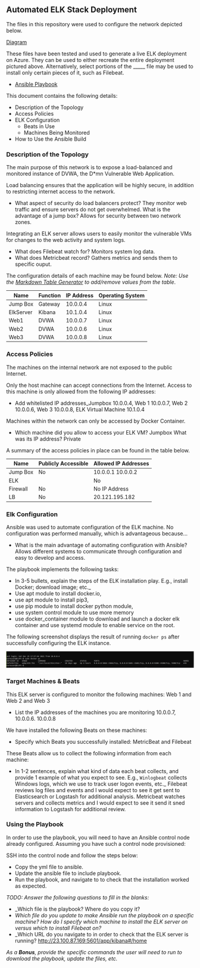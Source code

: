 ## Automated ELK Stack Deployment

The files in this repository were used to configure the network depicted below.

[Diagram](https://raw.githubusercontent.com/LundJim/Project1/main/Diagrams/Print%20of%20Configuration%2012-19-21.drawio%20-%20diagrams.net.PNG)

These files have been tested and used to generate a live ELK deployment on Azure. They can be used to either recreate the entire deployment pictured above. Alternatively, select portions of the _____ file may be used to install only certain pieces of it, such as Filebeat.

  - [Ansible Playbook](https://github.com/LundJim/Project1/tree/main/Ansible)

This document contains the following details:
- Description of the Topology
- Access Policies
- ELK Configuration
  - Beats in Use
  - Machines Being Monitored
- How to Use the Ansible Build


### Description of the Topology

The main purpose of this network is to expose a load-balanced and monitored instance of DVWA, the D*mn Vulnerable Web Application.

Load balancing ensures that the application will be highly secure, in addition to restricting internet access to the network.
- What aspect of security do load balancers protect? They monitor web traffic and ensure servers do not get overwhelmed. What is the advantage of a jump box? Allows for security between two network zones.

Integrating an ELK server allows users to easily monitor the vulnerable VMs for changes to the web activity and system logs.
- What does Filebeat watch for? Monitors system log data.
- What does Metricbeat record?  Gathers metrics and sends them to specific ouput.

The configuration details of each machine may be found below.
_Note: Use the [Markdown Table Generator](http://www.tablesgenerator.com/markdown_tables) to add/remove values from the table_.

| Name     | Function | IP Address | Operating System |
|----------|----------|------------|------------------|
| Jump Box | Gateway  | 10.0.0.4   | Linux            |
| ElkServer| Kibana   | 10.1.0.4   | Linux            |
| Web1     | DVWA     | 10.0.0.7   | Linux            |
| Web2     | DVWA     | 10.0.0.6   | Linux            |
| Web3     | DVWA     | 10.0.0.8   | Linux            |
 
### Access Policies

The machines on the internal network are not exposed to the public Internet. 

Only the host machine can accept connections from the Internet. Access to this machine is only allowed from the following IP addresses:
- Add whitelisted IP addresses_Jumpbox 10.0.0.4, Web 1 10.0.0.7, Web 2 10.0.0.6, Web 3 10.0.0.8, ELK Virtual Machine 10.1.0.4 

Machines within the network can only be accessed by Docker Container.
- Which machine did you allow to access your ELK VM? Jumpbox What was its IP address? Private 

A summary of the access policies in place can be found in the table below.

| Name     | Publicly Accessible | Allowed IP Addresses |
|----------|---------------------|----------------------|
| Jump Box | No                  | 10.0.0.1 10.0.0.2    |
| ELK|     | No                  | 10.1.0.4 10.0.0.191  |
| Firewall | No                  | No IP Address        |
| LB       | No                  | 20.121.195.182       |              | 
### Elk Configuration

Ansible was used to automate configuration of the ELK machine. No configuration was performed manually, which is advantageous because...
- What is the main advantage of automating configuration with Ansible? Allows different systems to communicate through configuration and easy to develop and access.

The playbook implements the following tasks:
-  In 3-5 bullets, explain the steps of the ELK installation play. E.g., install Docker; download image; etc._
-  Use apt module to install docker.io, 
-  use apt module to install pip3,
-  use pip module to install docker python module,
-  use system control module to use more memory
-  use docker_container module to download and launch a docker elk container and use systemd module to enable service on the root.

The following screenshot displays the result of running `docker ps` after successfully configuring the ELK instance.

![dockerpsoutput](https://raw.githubusercontent.com/LundJim/Project1/main/Dockerpsoutput.PNG)


### Target Machines & Beats
This ELK server is configured to monitor the following machines: Web 1 and Web 2 and Web 3
- List the IP addresses of the machines you are monitoring 10.0.0.7, 10.0.0.6. 10.0.0.8

We have installed the following Beats on these machines:
- Specify which Beats you successfully installed: MetricBeat and Filebeat

These Beats allow us to collect the following information from each machine:
- In 1-2 sentences, explain what kind of data each beat collects, and provide 1 example of what you expect to see. E.g., `Winlogbeat` collects Windows logs, which we use to track user logon events, etc._
Filebeat reviews log files and events and I would expect to see it get sent to Elasticsearch or Logstash for additional analysis. Metricbeat watches servers and collects metrics and I would expect to see it send it sned information to Logstash for additional review.

### Using the Playbook
In order to use the playbook, you will need to have an Ansible control node already configured. Assuming you have such a control node provisioned: 

SSH into the control node and follow the steps below:
- Copy the yml file to ansible.
- Update the ansible file to include playbook.
- Run the playbook, and navigate to to check that the installation worked as expected.

_TODO: Answer the following questions to fill in the blanks:_
- _Which file is the playbook? Where do you copy it?
- _Which file do you update to make Ansible run the playbook on a specific machine? How do I specify which machine to install the ELK server on versus which to install Filebeat on?_
- _Which URL do you navigate to in order to check that the ELK server is running? http://23.100.87.169:5601/app/kibana#/home

_As a **Bonus**, provide the specific commands the user will need to run to download the playbook, update the files, etc._